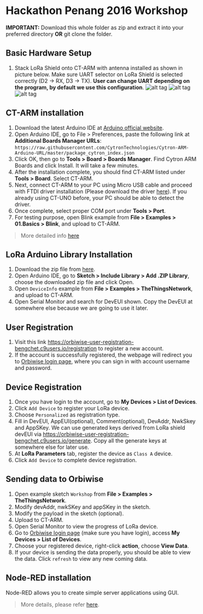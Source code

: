 # Hackathon Penang 2016 Workshop
**IMPORTANT:** Download this whole folder as zip and extract it into your preferred directory **OR** git clone the folder.
## Basic Hardware Setup
1. Stack LoRa Shield onto CT-ARM with antenna installed as shown in picture below. Make sure UART selector on LoRa Shield is selected correctly (D2 -> RX, D3 -> TX). **User can change UART depending on the program, by default we use this configuration**.
![alt tag](https://lh4.googleusercontent.com/NQe-nsRqUh0R4YQnJL5oYKqpSiMONsXVpSKzB4hfyZJcUGGGna-fkqEWWC47dNosCK2VCuLrBrKhKrw=w915-h788-rw)
![alt tag](https://lh4.googleusercontent.com/NQe-nsRqUh0R4YQnJL5oYKqpSiMONsXVpSKzB4hfyZJcUGGGna-fkqEWWC47dNosCK2VCuLrBrKhKrw=w915-h788-rw)
![alt tag](https://lh4.googleusercontent.com/NQe-nsRqUh0R4YQnJL5oYKqpSiMONsXVpSKzB4hfyZJcUGGGna-fkqEWWC47dNosCK2VCuLrBrKhKrw=w915-h788-rw)

## CT-ARM installation
1. Download the latest Arduino IDE at [Arduino official website](https://www.arduino.cc/en/Main/Software).
2. Open Arduino IDE, go to File > Preferences, paste the following link at **Additional Boards Manager URLs**: `https://raw.githubusercontent.com/CytronTechnologies/Cytron-ARM-Arduino-URL/master/package_cytron_index.json`
3. Click OK, then go to **Tools > Board > Boards Manager**. Find Cytron ARM Boards and click Install. It will take a few minutes.
4. After the installation complete, you should find CT-ARM listed under **Tools > Board**. Select CT-ARM.
5. Next, connect CT-ARM to your PC using Micro USB cable and proceed with FTDI driver installation (Please download the driver [here](http://www.ftdichip.com/Drivers/VCP.htm)). If you already using CT-UNO before, your PC should be able to detect the driver.
6. Once complete, select proper COM port under **Tools > Port**.
7. For testing purpose, open Blink example from **File > Examples > 01.Basics > Blink**, and upload to CT-ARM.

> More detailed info [here](http://tutorial.cytron.com.my/2016/02/15/ct-arm-beta-test/)

## LoRa Arduino Library Installation
1. Download the zip file from [here](https://github.com/CytronTechnologies/arduino-device-lib).
2. Open Arduino IDE, go to **Sketch > Include Library > Add .ZIP Library**, choose the downloaded zip file and click Open.
3. Open `DeviceInfo` example from **File > Examples > TheThingsNetwork**, and upload to CT-ARM.
4. Open Serial Monitor and search for DevEUI shown. Copy the DevEUI at somewhere else because we are going to use it later.

## User Registration
1. Visit this link https://orbiwise-user-registration-bengchet.c9users.io/registration to register a new account.
2. If the account is successfully registered, the webpage will redirect you to [Orbiwise login page](https://guestnet-malaysia.orbiwise.com/welcome.html), where you can sign in with account username and password.

## Device Registration
1. Once you have login to the account, go to **My Devices > List of Devices**.
2. Click `Add Device` to register your LoRa device.
3. Choose `Personalized` as registration type.
4. Fill in DevEUI, AppEUI(optional), Comment(optional), DevAddr, NwkSkey and AppSKey. We can use generated keys derived from LoRa shield devEUI via https://orbiwise-user-registration-bengchet.c9users.io/generate. Copy all the generate keys at somewhere else for later use. 
5. At **LoRa Parameters** tab, register the device as `Class A` device.
6. Click `Add Device` to complete device registration.

## Sending data to Orbiwise
1. Open example sketch `Workshop` from **File > Examples > TheThingsNetwork**.
2. Modify devAddr, nwkSKey and appSKey in the sketch.
3. Modify the payload in the sketch (optional).
4. Upload to CT-ARM.
5. Open Serial Monitor to view the progress of LoRa device.
6. Go to [Orbiwise login page](https://guestnet-malaysia.orbiwise.com/welcome.html) (make sure you have login), access **My Devices > List of Devices**.
7. Choose your registered device, right-click **action**, choose **View Data**.
8. If your device is sending the data properly, you should be able to view the data. Click `refresh` to view any new coming data.

## Node-RED installation
Node-RED allows you to create simple server applications using GUI.
> More details, please refer [here](https://github.com/CytronTechnologies/Hackathon-Penang-2016/tree/master/Applications/NodeRed).
